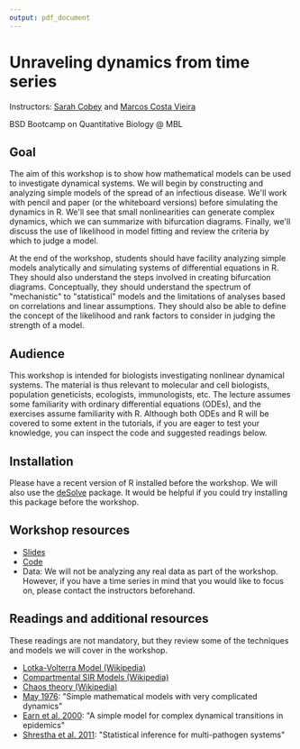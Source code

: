 ```yaml
---
output: pdf_document
---
```

# Unraveling dynamics from time series
Instructors: [Sarah Cobey](http://cobeylab.uchicago.edu/people/cobey) and [Marcos Costa Vieira](https://cobeylab.uchicago.edu/people/marcos)

BSD Bootcamp on Quantitative Biology @ MBL

## Goal
The aim of this workshop is to show how mathematical models can be used to investigate dynamical systems. We will begin by constructing and analyzing simple models of the spread of an infectious disease. We'll work with pencil and paper (or the whiteboard versions) before simulating the dynamics in R. We'll see that small nonlinearities can generate complex dynamics, which we can summarize with bifurcation diagrams. Finally, we'll discuss the use of likelihood in model fitting and review the criteria by which to judge a model. 

At the end of the workshop, students should have facility analyzing simple models analytically and simulating systems of differential equations in R. They should also understand the steps involved in creating bifurcation diagrams. Conceptually, they should understand the spectrum of "mechanistic" to "statistical" models and the limitations of analyses based on correlations and linear assumptions. They should also be able to define the concept of the likelihood and rank factors to consider in judging the strength of a model. 

## Audience
This workshop is intended for biologists investigating nonlinear dynamical systems. The material is thus relevant to molecular and cell biologists, population geneticists, ecologists, immunologists, etc. The lecture assumes some familiarity with ordinary differential equations (ODEs), and the exercises assume familiarity with R. Although both ODEs and R will be covered to some extent in the tutorials, if you are eager to test your knowledge, you can inspect the code and suggested readings below.   

## Installation
Please have a recent version of R installed before the workshop. We will also use the [deSolve](https://cran.r-project.org/web/packages/deSolve/index.html) package. It would be helpful if you could try installing this package before the workshop. 

## Workshop resources
* [Slides](http://cobeylab.uchicago.edu/slides/mbl-workshop/slides.html#/)
* [Code](https://github.com/StefanoAllesina/BSD-QBio2/tree/master/workshops/cobey/code)
* Data: We will not be analyzing any real data as part of the workshop. However, if you have a time series in mind that you would like to focus on, please contact the instructors beforehand.

## Readings and additional resources
These readings are not mandatory, but they review some of the techniques and models we will cover in the workshop.

* [Lotka-Volterra Model (Wikipedia)](https://en.wikipedia.org/wiki/Lotka%E2%80%93Volterra_equation)
* [Compartmental SIR Models (Wikipedia)](https://en.wikipedia.org/wiki/Compartmental_models_in_epidemiology)
* [Chaos theory (Wikipedia)](https://en.wikipedia.org/wiki/Chaos_theory)
* [May 1976](https://github.com/StefanoAllesina/BSD-QBio2/raw/master/workshops/cobey/readings/may.pdf): "Simple mathematical models with very complicated dynamics"
* [Earn et al. 2000](https://github.com/StefanoAllesina/BSD-QBio2/raw/master/workshops/cobey/readings/earn.pdf): "A simple model for complex dynamical transitions in epidemics"
* [Shrestha et al. 2011](http://journals.plos.org/ploscompbiol/article?id=10.1371%2Fjournal.pcbi.1002135): "Statistical inference for multi-pathogen systems"
